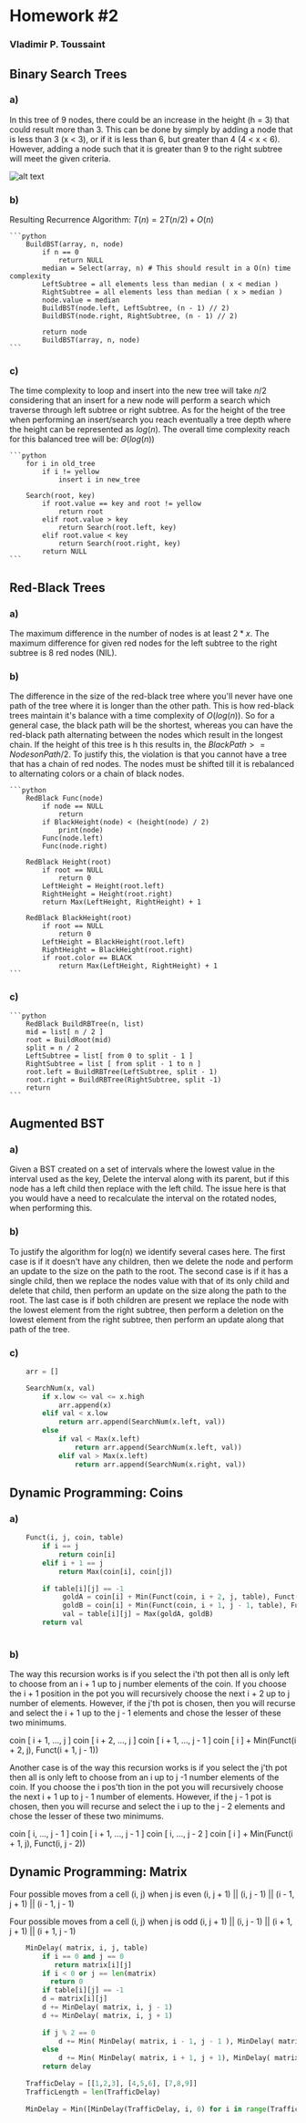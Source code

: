 # Homework #2

### Vladimir P. Toussaint

## Binary Search Trees
   
### a) 

In this tree of 9 nodes, there could be an increase in the height (h = 3) that could result more than 3. This can be done by simply by adding a node that is less than 3 (x < 3), or if it is less than 6, but greater than 4 (4 < x < 6). However, adding a node such that it is greater than 9 to the right subtree will meet the given criteria. 
   
   ![alt text](./bst.png "BST")


### b)

Resulting Recurrence Algorithm: $T(n) = 2 T(n / 2) + O(n)$

    ```python
	    BuildBST(array, n, node)
	        if n == 0
	            return NULL
	        median = Select(array, n) # This should result in a O(n) time complexity
	        LeftSubtree = all elements less than median ( x < median )
	        RightSubtree = all elements less than median ( x > median )
	        node.value = median
	        BuildBST(node.left, LeftSubtree, (n - 1) // 2)
	        BuildBST(node.right, RightSubtree, (n - 1) // 2)
	
	        return node
	        BuildBST(array, n, node)
    ```

### c)

The time complexity to loop and insert into the new tree will take $n/2$ considering that an insert for a new node will perform a search which traverse through left subtree or right subtree. As for the height of the tree when performing an insert/search you reach eventually a tree depth where the height can be represented as $log(n)$. The overall time complexity reach for this balanced tree will be: $\Theta(log(n))$

	```python
		for i in old_tree
			if i != yellow
				insert i in new_tree
		
		Search(root, key)
			if root.value == key and root != yellow
				return root
			elif root.value > key
				return Search(root.left, key)
			elif root.value < key
				return Search(root.right, key)
			return NULL		
	```
	
## Red-Black Trees

### a) 

The maximum difference in the number of nodes is at least $2 * x$. The maximum difference for given red nodes for the left subtree to the right subtree is 8 red nodes (NIL).

### b)

The difference in the size of the red-black tree where you'll never have one path of the tree where it is longer than the other path. This is how red-black trees maintain it's balance with a time complexity of $O(log(n))$. So for a general case, the black path will be the shortest, whereas you can have the red-black path alternating between the nodes which result in the longest chain. If the height of this tree is h this results in, the $BlackPath >= NodesonPath / 2$. To justify this, the violation is that you cannot have a tree that has a chain of red nodes. The nodes must be shifted till it is rebalanced to alternating colors or a chain of black nodes.

	```python
		RedBlack Func(node)
			if node == NULL
				return
			if BlackHeight(node) < (height(node) / 2)
				print(node)
			Func(node.left)
			Func(node.right)	
	
		RedBlack Height(root)
			if root == NULL
				return 0
			LeftHeight = Height(root.left)
			RightHeight = Height(root.right)
			return Max(LeftHeight, RightHeight) + 1
		
		RedBlack BlackHeight(root)
			if root == NULL
				return 0
			LeftHeight = BlackHeight(root.left)
			RightHeight = BlackHeight(root.right)
			if root.color == BLACK
				return Max(LeftHeight, RightHeight) + 1
	```


### c)

	```python
		RedBlack BuildRBTree(n, list)
		mid = list[ n / 2 ]
		root = BuildRoot(mid)
		split = n / 2
		LeftSubtree = list[ from 0 to split - 1 ]
		RightSubtree = list [ from split - 1 to n ]
		root.left = BuildRBTree(LeftSubtree, split - 1)
		root.right = BuildRBTree(RightSubtree, split -1)
		return
	```
	

## Augmented BST

### a)

Given a BST created on a set of intervals where the lowest value in the interval used as the key, Delete the interval along with its parent, but if this node has a left child then replace with the left child. The issue here is that you would have a need to recalculate the interval on the rotated nodes, when performing this.

### b)

To justify the algorithm for log(n) we identify several cases here. The first case is if it doesn't have any children, then we delete the node and perform an update to the size on the path to the root. The second case is if it has a single child, then we replace the nodes value with that of its only child and delete that child, then perform an update on the size along the path to the root. The last case is if both children are present we replace the node with the lowest element from the right subtree, then perform a deletion on the lowest element from the right subtree, then perform an update along that path of the tree.


### c)

```python
	arr = []

	SearchNum(x, val)
		if x.low <= val <= x.high
			arr.append(x)
		elif val < x.low
			return arr.append(SearchNum(x.left, val))
		else
			if val < Max(x.left)
				return arr.append(SearchNum(x.left, val))
			elif val > Max(x.left)
				return arr.append(SearchNum(x.right, val))

```




## Dynamic Programming: Coins

### a)

```python
	Funct(i, j, coin, table)
		if i == j
			return coin[i]
		elif i + 1 == j
			return Max(coin[i], coin[j])
		
		if table[i][j] == -1
			 goldA = coin[i] + Min(Funct(coin, i + 2, j, table), Funct(coin, i + 1, j - 1, table))
			 goldB = coin[i] + Min(Funct(coin, i + 1, j - 1, table), Funct(coin, i, j - 2, table))
			 val = table[i][j] = Max(goldA, goldB)
		return val
			  
```

### b)

The way this recursion works is if you select the i'th pot then all is only left to choose from an i + 1 up to j number elements of the coin. If you choose the i + 1 position in the pot you will recursively choose the next i + 2 up to j number of elements. However, if the j'th pot is chosen, then you will recurse and select the i + 1 up to the j - 1 elements and chose the lesser of these two minimums.

coin [ i + 1, ..., j ]
coin [ i + 2, ..., j ]
coin [ i + 1, ..., j - 1 ]
coin [ i ] + Min(Funct(i + 2, j), Funct(i + 1, j - 1)) 

Another case is of the way this recursion works is if you select the j'th pot then all is only left to choose from an i up to j -1 number elements of the coin. If you choose the i pos'th tion in the pot you will recursively choose the next i + 1 up to j - 1 number of elements. However, if the j - 1 pot is chosen, then you will recurse and select the i up to the j - 2 elements and chose the lesser of these two minimums.

coin [ i, ..., j - 1 ]
coin [ i + 1, ..., j - 1 ]
coin [ i, ..., j - 2 ]
coin [ i ] + Min(Funct(i + 1, j), Funct(i, j - 2)) 


## Dynamic Programming: Matrix

Four possible moves from a cell (i, j) when j is even
(i, j + 1)  ||  (i, j - 1)  ||   (i - 1, j + 1)   ||   (i - 1, j - 1)


Four possible moves from a cell (i, j) when j is odd
(i, j + 1)  ||  (i, j - 1)  ||   (i + 1, j + 1)   ||   (i + 1, j - 1)

```python
	MinDelay( matrix, i, j, table)
		if i == 0 and j == 0
	       return matrix[i][j]
	  	if i < 0 or j == len(matrix)
	      return 0 
		if table[i][j] == -1
		d = matrix[i][j]
		d += MinDelay( matrix, i, j - 1)
		d += MinDelay( matrix, i, j + 1)
	
		if j % 2 == 0
			d += Min( MinDelay( matrix, i - 1, j - 1 ), MinDelay( matrix, i - 1, j + 1) )
		else
	      	d += Min( MinDelay( matrix, i + 1, j + 1), MinDelay( matrix, i + 1, j + 1 ) )
		return delay 
	
	TrafficDelay = [[1,2,3], [4,5,6], [7,8,9]]
	TrafficLength = len(TrafficDelay)
	
	MinDelay = Min([MinDelay(TrafficDelay, i, 0) for i in range(TrafficLength)])
```

